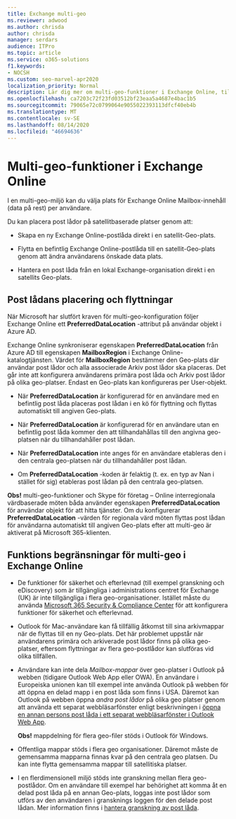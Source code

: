 ```yaml
---
title: Exchange multi-geo
ms.reviewer: adwood
ms.author: chrisda
author: chrisda
manager: serdars
audience: ITPro
ms.topic: article
ms.service: o365-solutions
f1.keywords:
- NOCSH
ms.custom: seo-marvel-apr2020
localization_priority: Normal
description: Lär dig mer om multi-geo-funktioner i Exchange Online, till exempel begränsningar för funktioner och post lådans placering.
ms.openlocfilehash: ca7203c72f23fd03512bf23eaa5a4687e4bac1b5
ms.sourcegitcommit: 79065e72c0799064e9055022393113dfcf40eb4b
ms.translationtype: MT
ms.contentlocale: sv-SE
ms.lasthandoff: 08/14/2020
ms.locfileid: "46694636"
---
```

# <a name="multi-geo-capabilities-in-exchange-online"></a>Multi-geo-funktioner i Exchange Online

I en multi-geo-miljö kan du välja plats för Exchange Online Mailbox-innehåll (data på rest) per användare.

Du kan placera post lådor på satellitbaserade platser genom att:

- Skapa en ny Exchange Online-postlåda direkt i en satellit-Geo-plats.

- Flytta en befintlig Exchange Online-postlåda till en satellit-Geo-plats genom att ändra användarens önskade data plats.

- Hantera en post låda från en lokal Exchange-organisation direkt i en satellits Geo-plats.

## <a name="mailbox-placement-and-moves"></a>Post lådans placering och flyttningar

När Microsoft har slutfört kraven för multi-geo-konfiguration följer Exchange Online ett **PreferredDataLocation** -attribut på användar objekt i Azure AD.

Exchange Online synkroniserar egenskapen **PreferredDataLocation** från Azure AD till egenskapen **MailboxRegion** i Exchange Online-katalogtjänsten. Värdet för **MailboxRegion** bestämmer den Geo-plats där användar post lådor och alla associerade Arkiv post lådor ska placeras. Det går inte att konfigurera användarens primära post låda och Arkiv post lådor på olika geo-platser. Endast en Geo-plats kan konfigureras per User-objekt.

- När **PreferredDataLocation** är konfigurerad för en användare med en befintlig post låda placeras post lådan i en kö för flyttning och flyttas automatiskt till angiven Geo-plats.

- När **PreferredDataLocation** är konfigurerad för en användare utan en befintlig post låda kommer den att tillhandahållas till den angivna geo-platsen när du tillhandahåller post lådan.

- När **PreferredDataLocation** inte anges för en användare etableras den i den centrala geo-platsen när du tillhandahåller post lådan.

- Om **PreferredDataLocation** -koden är felaktig (t. ex. en typ av Nan i stället för sig) etableras post lådan på den centrala geo-platsen.

**Obs!** multi-geo-funktioner och Skype för företag – Online interregionala värdbaserade möten båda använder egenskapen **PreferredDataLocation** för användar objekt för att hitta tjänster. Om du konfigurerar **PreferredDataLocation** -värden för regionala värd möten flyttas post lådan för användarna automatiskt till angiven Geo-plats efter att multi-geo är aktiverat på Microsoft 365-klienten.

## <a name="feature-limitations-for-multi-geo-in-exchange-online"></a>Funktions begränsningar för multi-geo i Exchange Online

- De funktioner för säkerhet och efterlevnad (till exempel granskning och eDiscovery) som är tillgängliga i administrations centret för Exchange (UK) är inte tillgängliga i flera geo-organisationer. Istället måste du använda [Microsoft 365 Security & Compliance Center](https://support.office.com/article/7e696a40-b86b-4a20-afcc-559218b7b1b8) för att konfigurera funktioner för säkerhet och efterlevnad.

- Outlook för Mac-användare kan få tillfällig åtkomst till sina arkivmappar när de flyttas till en ny Geo-plats. Det här problemet uppstår när användarens primära och arkiverade post lådor finns på olika geo-platser, eftersom flyttningar av flera geo-postlådor kan slutföras vid olika tillfällen.

- Användare kan inte dela *Mailbox-mappar* över geo-platser i Outlook på webben (tidigare Outlook Web App eller OWA). En användare i Europeiska unionen kan till exempel inte använda Outlook på webben för att öppna en delad mapp i en post låda som finns i USA. Däremot kan Outlook på webben öppna *andra post lådor* på olika geo platser genom att använda ett separat webbläsarfönster enligt beskrivningen i [öppna en annan persons post låda i ett separat webbläsarfönster i Outlook Web App](https://support.office.com/article/A909AD30-E413-40B5-A487-0EA70B763081#__toc372210362).

  **Obs!** mappdelning för flera geo-filer stöds i Outlook för Windows.

- Offentliga mappar stöds i flera geo organisationer. Däremot måste de gemensamma mapparna finnas kvar på den centrala geo platsen. Du kan inte flytta gemensamma mappar till satellitiska platser.

- I en flerdimensionell miljö stöds inte granskning mellan flera geo-postlådor. Om en användare till exempel har behörighet att komma åt en delad post låda på en annan Geo-plats, loggas inte post lådor som utförs av den användaren i gransknings loggen för den delade post lådan. Mer information finns i [hantera granskning av post låda](https://docs.microsoft.com/microsoft-365/compliance/enable-mailbox-auditing?view=o365-worldwide).
